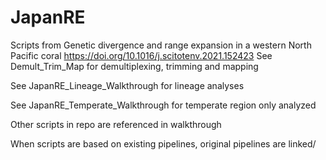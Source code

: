 # JapanRE
Scripts from Genetic divergence and range expansion in a western North Pacific coral <https://doi.org/10.1016/j.scitotenv.2021.152423>
See Demult_Trim_Map for demultiplexing, trimming and mapping

See JapanRE_Lineage_Walkthrough for lineage analyses

See JapanRE_Temperate_Walkthrough for temperate region only analyzed 

Other scripts in repo are referenced in walkthrough

When scripts are based on existing pipelines, original pipelines are linked/ 
